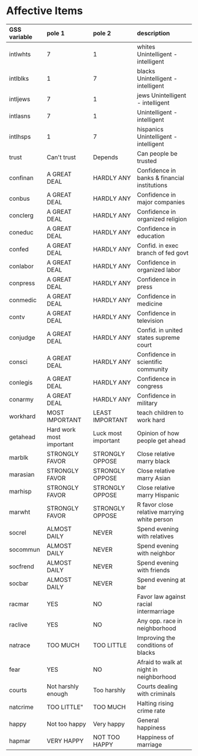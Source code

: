 # Affective Items

| GSS variable   | pole 1                   | pole 2              | description                                  |
|:---------------|:-------------------------|:--------------------|:---------------------------------------------|
| intlwhts       | 7                        | 1                   | whites Unintelligent -intelligent            |
| intlblks       | 1                        | 7                   | blacks Unintelligent - intelligent           |
| intljews       | 7                        | 1                   | jews Unintelligent - intelligent             |
| intlasns       | 7                        | 1                   | Unintelligent - intelligent                  |
| intlhsps       | 1                        | 7                   | hispanics Unintelligent - intelligent        |
| trust          | Can't trust              | Depends             | Can people be trusted                        |
| confinan       | A GREAT DEAL             | HARDLY ANY          | Confidence in banks & financial institutions |
| conbus         | A GREAT DEAL             | HARDLY ANY          | Confidence in major companies                |
| conclerg       | A GREAT DEAL             | HARDLY ANY          | Confidence in organized religion             |
| coneduc        | A GREAT DEAL             | HARDLY ANY          | Confidence in education                      |
| confed         | A GREAT DEAL             | HARDLY ANY          | Confid. in exec branch of fed govt           |
| conlabor       | A GREAT DEAL             | HARDLY ANY          | Confidence in organized labor                |
| conpress       | A GREAT DEAL             | HARDLY ANY          | Confidence in press                          |
| conmedic       | A GREAT DEAL             | HARDLY ANY          | Confidence in medicine                       |
| contv          | A GREAT DEAL             | HARDLY ANY          | Confidence in television                     |
| conjudge       | A GREAT DEAL             | HARDLY ANY          | Confid. in united states supreme court       |
| consci         | A GREAT DEAL             | HARDLY ANY          | Confidence in scientific community           |
| conlegis       | A GREAT DEAL             | HARDLY ANY          | Confidence in congress                       |
| conarmy        | A GREAT DEAL             | HARDLY ANY          | Confidence in military                       |
| workhard       | MOST IMPORTANT           | LEAST IMPORTANT     | teach children to work hard                  |
| getahead       | Hard work most important | Luck most important | Opinion of how people get ahead              |
| marblk         | STRONGLY FAVOR           | STRONGLY OPPOSE     | Close relative marry black                   |
| marasian       | STRONGLY FAVOR           | STRONGLY OPPOSE     | Close relative marry Asian                   |
| marhisp        | STRONGLY FAVOR           | STRONGLY OPPOSE     | Close relative marry Hispanic                |
| marwht         | STRONGLY FAVOR           | STRONGLY OPPOSE     | R favor close relative marrying white person |
| socrel         | ALMOST DAILY             | NEVER               | Spend evening with relatives                 |
| socommun       | ALMOST DAILY             | NEVER               | Spend evening with neighbor                  |
| socfrend       | ALMOST DAILY             | NEVER               | Spend evening with friends                   |
| socbar         | ALMOST DAILY             | NEVER               | Spend evening at bar                         |
| racmar         | YES                      | NO                  | Favor law against racial intermarriage       |
| raclive        | YES                      | NO                  | Any opp. race in neighborhood                |
| natrace        | TOO MUCH                 | TOO LITTLE          | Improving the conditions of blacks           |
| fear           | YES                      | NO                  | Afraid to walk at night in neighborhood      |
| courts         | Not harshly enough       | Too harshly         | Courts dealing with criminals                |
| natcrime       | TOO LITTLE"              | TOO MUCH            | Halting rising crime rate                    |
| happy          | Not too happy            | Very happy          | General happiness                            |
| hapmar         | VERY HAPPY               | NOT TOO HAPPY       | Happiness of marriage                        |